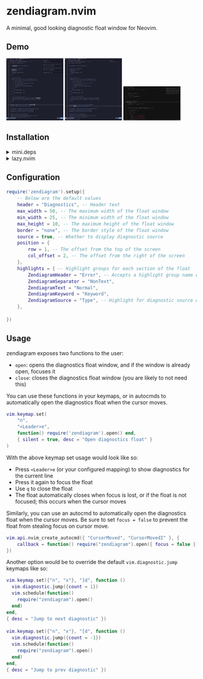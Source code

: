 # zendiagram.nvim

A minimal, good looking diagnostic float window for Neovim.

## Demo

<img src="https://github.com/caliguIa/zendiagram.nvim/blob/main/assets/demo_multi.png?raw=true" style="width: 30%"/> <img src="https://github.com/caliguIa/zendiagram.nvim/blob/main/assets/demo_single.png?raw=true" style="width: 30%"/> <img src="https://github.com/caliguIa/zendiagram.nvim/blob/main/assets/demo_w_sources.png?raw=true" style="width: 30%"/>

## Installation

<details>
  <summary>mini.deps</summary>

Using [mini.deps](https://github.com/echasnovski/mini.nvim/blob/main/readmes/mini-deps.md):

```lua
add("caliguIa/zendiagram.nvim")
require('zendiagram').setup()
```

</details>

<details>
  <summary>lazy.nvim</summary>

Using [lazy.nvim](https://github.com/folke/lazy.nvim):

```lua
return {
    "caliguIa/zendiagram.nvim",
    opts = {},
}
```

</details>

## Configuration

```lua
require('zendiagram').setup({
    -- Below are the default values
    header = "Diagnostics", -- Header text
    max_width = 50, -- The maximum width of the float window
    min_width = 25, -- The minimum width of the float window
    max_height = 10, -- The maximum height of the float window
    border = "none", -- The border style of the float window
    source = true, -- Whether to display diagnostic source
    position = {
        row = 1, -- The offset from the top of the screen
        col_offset = 2, -- The offset from the right of the screen
    },
    highlights = { -- Highlight groups for each section of the float
        ZendiagramHeader = "Error", -- Accepts a highlight group name or a table of highlight group opts
        ZendiagramSeparator = "NonText",
        ZendiagramText = "Normal",
        ZendiagramKeyword = "Keyword",
        ZendiagramSource = "Type", -- Highlight for diagnostic source when source=true
    },

})
```

## Usage

zendiagram exposes two functions to the user:

- `open`: opens the diagnostics float window, and if the window is already open, focuses it
- `close`: closes the diagnostics float window (you are likely to not need this)

You can use these functions in your keymaps, or in autocmds to automatically open the diagnostics float when the cursor moves.

```lua
vim.keymap.set(
    "n",
    "<Leader>e",
    function() require('zendiagram').open() end,
    { silent = true, desc = "Open diagnostics float" }
)
```

With the above keymap set usage would look like so:

- Press `<Leader>e` (or your configured mapping) to show diagnostics for the current line
- Press it again to focus the float
- Use `q` to close the float
- The float automatically closes when focus is lost, or if the float is not focused; this occurs when the cursor moves

Similarly, you can use an autocmd to automatically open the diagnostics float when the cursor moves.
Be sure to set `focus = false` to prevent the float from stealing focus on cursor move.

```lua
vim.api.nvim_create_autocmd({ "CursorMoved", "CursorMovedI" }, {
    callback = function() require("zendiagram").open({ focus = false }) end,
})
```

Another option would be to override the default `vim.diagnostic.jump` keymaps like so:

```lua
vim.keymap.set({"n", "x"}, "]d", function ()
  vim.diagnostic.jump({count = 1})
  vim.schedule(function()
    require("zendiagram").open()
  end)
end,
{ desc = "Jump to next diagnostic" })

vim.keymap.set({"n", "x"}, "[d", function ()
  vim.diagnostic.jump({count = -1})
  vim.schedule(function()
    require("zendiagram").open()
  end)
end,
{ desc = "Jump to prev diagnostic" })
```

